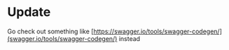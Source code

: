 # Update
Go check out something like [https://swagger.io/tools/swagger-codegen/](swagger.io/tools/swagger-codegen/) instead
